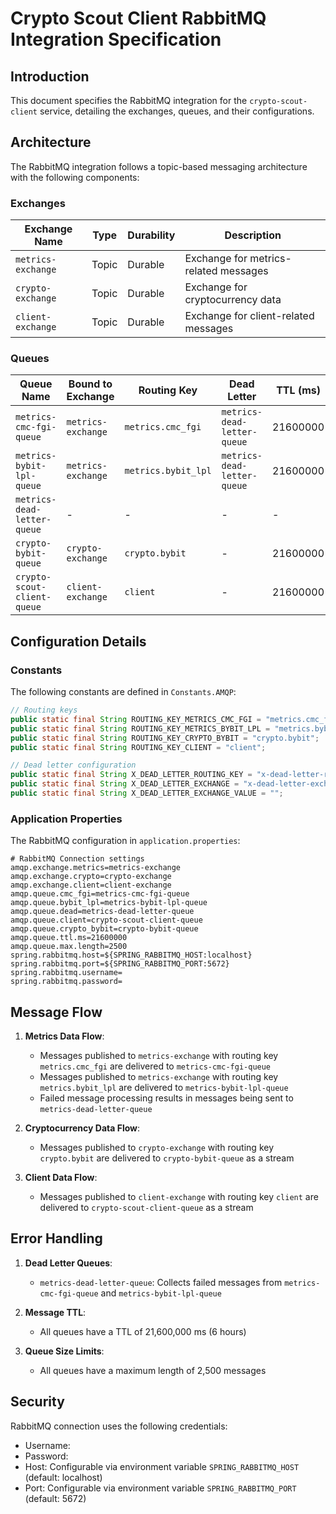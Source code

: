 # Crypto Scout Client RabbitMQ Integration Specification

## Introduction

This document specifies the RabbitMQ integration for the `crypto-scout-client` service, detailing the exchanges, queues,
and their configurations.

## Architecture

The RabbitMQ integration follows a topic-based messaging architecture with the following components:

### Exchanges

| Exchange Name      | Type  | Durability | Description                           |
|--------------------|-------|------------|---------------------------------------|
| `metrics-exchange` | Topic | Durable    | Exchange for metrics-related messages |
| `crypto-exchange`  | Topic | Durable    | Exchange for cryptocurrency data      |
| `client-exchange`  | Topic | Durable    | Exchange for client-related messages  |

### Queues

| Queue Name                  | Bound to Exchange  | Routing Key         | Dead Letter                 | TTL (ms) | Max Length |
|-----------------------------|--------------------|---------------------|-----------------------------|----------|------------|
| `metrics-cmc-fgi-queue`     | `metrics-exchange` | `metrics.cmc_fgi`   | `metrics-dead-letter-queue` | 21600000 | 2500       |
| `metrics-bybit-lpl-queue`   | `metrics-exchange` | `metrics.bybit_lpl` | `metrics-dead-letter-queue` | 21600000 | 2500       |
| `metrics-dead-letter-queue` | -                  | -                   | -                           | -        | -          |
| `crypto-bybit-queue`        | `crypto-exchange`  | `crypto.bybit`      | -                           | 21600000 | 2500       |
| `crypto-scout-client-queue` | `client-exchange`  | `client`            | -                           | 21600000 | 2500       |

## Configuration Details

### Constants

The following constants are defined in `Constants.AMQP`:

```java
// Routing keys
public static final String ROUTING_KEY_METRICS_CMC_FGI = "metrics.cmc_fgi";
public static final String ROUTING_KEY_METRICS_BYBIT_LPL = "metrics.bybit_lpl";
public static final String ROUTING_KEY_CRYPTO_BYBIT = "crypto.bybit";
public static final String ROUTING_KEY_CLIENT = "client";

// Dead letter configuration
public static final String X_DEAD_LETTER_ROUTING_KEY = "x-dead-letter-routing-key";
public static final String X_DEAD_LETTER_EXCHANGE = "x-dead-letter-exchange";
public static final String X_DEAD_LETTER_EXCHANGE_VALUE = "";
```

### Application Properties

The RabbitMQ configuration in `application.properties`:

```properties
# RabbitMQ Connection settings
amqp.exchange.metrics=metrics-exchange
amqp.exchange.crypto=crypto-exchange
amqp.exchange.client=client-exchange
amqp.queue.cmc_fgi=metrics-cmc-fgi-queue
amqp.queue.bybit_lpl=metrics-bybit-lpl-queue
amqp.queue.dead=metrics-dead-letter-queue
amqp.queue.client=crypto-scout-client-queue
amqp.queue.crypto_bybit=crypto-bybit-queue
amqp.queue.ttl.ms=21600000
amqp.queue.max.length=2500
spring.rabbitmq.host=${SPRING_RABBITMQ_HOST:localhost}
spring.rabbitmq.port=${SPRING_RABBITMQ_PORT:5672}
spring.rabbitmq.username=
spring.rabbitmq.password=
```

## Message Flow

1. **Metrics Data Flow**:
    - Messages published to `metrics-exchange` with routing key `metrics.cmc_fgi` are delivered to
      `metrics-cmc-fgi-queue`
    - Messages published to `metrics-exchange` with routing key `metrics.bybit_lpl` are delivered to
      `metrics-bybit-lpl-queue`
    - Failed message processing results in messages being sent to `metrics-dead-letter-queue`

2. **Cryptocurrency Data Flow**:
    - Messages published to `crypto-exchange` with routing key `crypto.bybit` are delivered to `crypto-bybit-queue` as a
      stream

3. **Client Data Flow**:
    - Messages published to `client-exchange` with routing key `client` are delivered to `crypto-scout-client-queue` as
      a stream

## Error Handling

1. **Dead Letter Queues**:
    - `metrics-dead-letter-queue`: Collects failed messages from `metrics-cmc-fgi-queue` and `metrics-bybit-lpl-queue`

2. **Message TTL**:
    - All queues have a TTL of 21,600,000 ms (6 hours)

3. **Queue Size Limits**:
    - All queues have a maximum length of 2,500 messages

## Security

RabbitMQ connection uses the following credentials:

- Username: 
- Password: 
- Host: Configurable via environment variable `SPRING_RABBITMQ_HOST` (default: localhost)
- Port: Configurable via environment variable `SPRING_RABBITMQ_PORT` (default: 5672)
